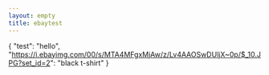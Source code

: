 ```yaml
---
layout: empty
title: ebaytest
---
```

{
  "test": "hello",
  "https://i.ebayimg.com/00/s/MTA4MFgxMjAw/z/Lv4AAOSwDUljX~0p/$_10.JPG?set_id=2": "black t-shirt"
}
